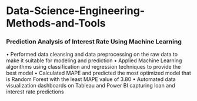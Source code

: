 # Data-Science-Engineering-Methods-and-Tools

### Prediction Analysis of Interest Rate Using Machine Learning 
•	Performed data cleansing and data preprocessing on the raw data to make it suitable for modeling and prediction
•	Applied Machine Learning algorithms using classification and regression techniques to provide the best model 
•	Calculated MAPE and predicted the most optimized model that is Random Forest with the least MAPE value of 3.80
•	Automated data visualization dashboards on Tableau and Power BI capturing loan and interest rate predictions
